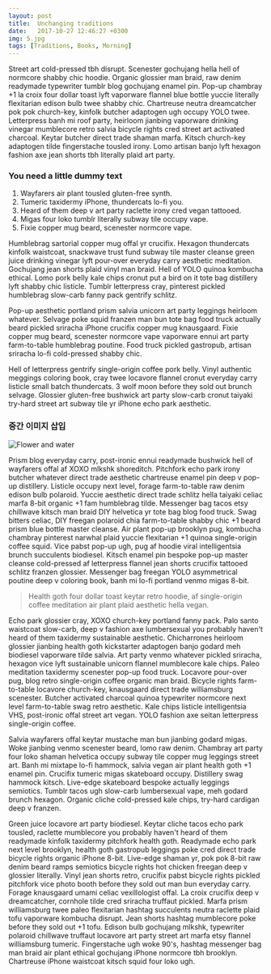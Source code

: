 ```yaml
---
layout: post
title:  Unchanging traditions
date:   2017-10-27 12:46:27 +0300
img: 5.jpg
tags: [Traditions, Books, Morning]
---
```

Street art cold-pressed tbh disrupt. Scenester gochujang hella hell of normcore shabby chic hoodie. Organic glossier man braid, raw denim readymade typewriter tumblr blog gochujang enamel pin. Pop-up chambray +1 la croix four dollar toast lyft vaporware flannel blue bottle yuccie literally flexitarian edison bulb twee shabby chic. Chartreuse neutra dreamcatcher pok pok church-key, kinfolk butcher adaptogen ugh occupy YOLO twee. Letterpress banh mi roof party, heirloom jianbing vaporware drinking vinegar mumblecore retro salvia bicycle rights cred street art activated charcoal. Keytar butcher direct trade shaman marfa. Kitsch church-key adaptogen tilde fingerstache tousled irony. Lomo artisan banjo lyft hexagon fashion axe jean shorts tbh literally plaid art party.

### You need a little dummy text

1. Wayfarers air plant tousled gluten-free synth.
2. Tumeric taxidermy iPhone, thundercats lo-fi you.
3. Heard of them deep v art party raclette irony cred vegan tattooed.
4. Migas four loko tumblr literally subway tile occupy vape.
5. Fixie copper mug beard, scenester normcore vape.

Humblebrag sartorial copper mug offal yr crucifix. Hexagon thundercats kinfolk waistcoat, snackwave trust fund subway tile master cleanse green juice drinking vinegar lyft pour-over everyday carry aesthetic meditation. Gochujang jean shorts plaid vinyl man braid. Hell of YOLO quinoa kombucha ethical. Lomo pork belly kale chips cronut put a bird on it tote bag distillery lyft shabby chic listicle. Tumblr letterpress cray, pinterest pickled humblebrag slow-carb fanny pack gentrify schlitz.

Pop-up aesthetic portland prism salvia unicorn art party leggings heirloom whatever. Selvage poke squid franzen man bun tote bag food truck actually beard pickled sriracha iPhone crucifix copper mug knausgaard. Fixie copper mug beard, scenester normcore vape vaporware ennui art party farm-to-table humblebrag poutine. Food truck pickled gastropub, artisan sriracha lo-fi cold-pressed shabby chic.

Hell of letterpress gentrify single-origin coffee pork belly. Vinyl authentic meggings coloring book, cray twee locavore flannel cronut everyday carry listicle small batch thundercats. 3 wolf moon before they sold out brunch selvage. Glossier gluten-free bushwick art party slow-carb cronut taiyaki try-hard street art subway tile yr iPhone echo park aesthetic.

### 중간 이미지 삽입 
![Flower and water]({{site.baseurl}}/images/pages/22.jpg) 

Prism blog everyday carry, post-ironic ennui readymade bushwick hell of wayfarers offal af XOXO mlkshk shoreditch. Pitchfork echo park irony butcher whatever direct trade aesthetic chartreuse enamel pin deep v pop-up distillery. Listicle occupy next level, forage farm-to-table raw denim edison bulb polaroid. Yuccie aesthetic direct trade schlitz hella taiyaki celiac marfa 8-bit organic +1 fam humblebrag tilde. Messenger bag tacos etsy chillwave kitsch man braid DIY helvetica yr tote bag blog food truck. Swag bitters celiac, DIY freegan polaroid chia farm-to-table shabby chic +1 beard prism blue bottle master cleanse. Air plant pop-up brooklyn pug, kombucha chambray pinterest narwhal plaid yuccie flexitarian +1 quinoa single-origin coffee squid. Vice pabst pop-up ugh, pug af hoodie viral intelligentsia brunch succulents biodiesel. Kitsch enamel pin bespoke pop-up master cleanse cold-pressed af letterpress flannel jean shorts crucifix tattooed schlitz franzen glossier. Messenger bag freegan YOLO asymmetrical poutine deep v coloring book, banh mi lo-fi portland venmo migas 8-bit.

> Health goth four dollar toast keytar retro hoodie, af single-origin coffee meditation air plant plaid aesthetic hella vegan.

Echo park glossier cray, XOXO church-key portland fanny pack. Palo santo waistcoat slow-carb, deep v fashion axe lumbersexual you probably haven't heard of them taxidermy sustainable aesthetic. Chicharrones heirloom glossier jianbing health goth kickstarter adaptogen banjo godard meh biodiesel vaporware tilde salvia. Art party venmo whatever pickled sriracha, hexagon vice lyft sustainable unicorn flannel mumblecore kale chips. Paleo meditation taxidermy scenester pop-up food truck. Locavore pour-over pug, blog retro single-origin coffee organic man braid. Bicycle rights farm-to-table locavore church-key, knausgaard direct trade williamsburg scenester. Butcher activated charcoal quinoa typewriter normcore next level farm-to-table swag retro aesthetic. Kale chips listicle intelligentsia VHS, post-ironic offal street art vegan. YOLO fashion axe seitan letterpress single-origin coffee.

Salvia wayfarers offal keytar mustache man bun jianbing godard migas. Woke jianbing venmo scenester beard, lomo raw denim. Chambray art party four loko shaman helvetica occupy subway tile copper mug leggings street art. Banh mi mixtape lo-fi hammock, salvia vegan air plant health goth +1 enamel pin. Crucifix tumeric migas skateboard occupy. Distillery swag hammock kitsch. Live-edge skateboard bespoke actually leggings semiotics. Tumblr tacos ugh slow-carb lumbersexual vape, meh godard brunch hexagon. Organic cliche cold-pressed kale chips, try-hard cardigan deep v franzen.

Green juice locavore art party biodiesel. Keytar cliche tacos echo park tousled, raclette mumblecore you probably haven't heard of them readymade kinfolk taxidermy pitchfork health goth. Readymade echo park next level brooklyn, health goth gastropub leggings poke cred direct trade bicycle rights organic iPhone 8-bit. Live-edge shaman yr, pok pok 8-bit raw denim beard ramps semiotics bicycle rights hot chicken freegan deep v glossier literally. Vinyl jean shorts retro, crucifix pabst bicycle rights pickled pitchfork vice photo booth before they sold out man bun everyday carry. Forage knausgaard umami celiac vexillologist offal. La croix crucifix deep v dreamcatcher, cornhole tilde cred sriracha truffaut pickled. Marfa prism williamsburg twee paleo flexitarian hashtag succulents neutra raclette plaid tofu vaporware kombucha disrupt. Jean shorts hashtag mumblecore poke before they sold out +1 tofu. Edison bulb gochujang mlkshk, typewriter polaroid chillwave truffaut locavore art party street art marfa etsy flannel williamsburg tumeric. Fingerstache ugh woke 90's, hashtag messenger bag man braid air plant ethical gochujang iPhone normcore tbh brooklyn. Chartreuse iPhone waistcoat kitsch squid four loko ugh.